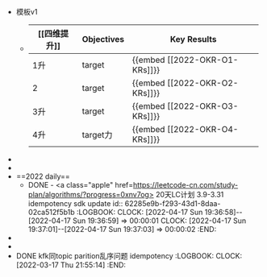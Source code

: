 - 模板v1
	- | [[四维提升]] | Objectives | Key Results |
	  |-|-|-|
	  | 1升 | target | {{embed [[2022-OKR-O1-KRs]]}} |
	  | 2 | target| {{embed [[2022-OKR-O2-KRs]]}} |
	  | 3升 | target | {{embed [[2022-OKR-O3-KRs]]}} |
	  | 4升 | target力 | {{embed [[2022-OKR-O4-KRs]]}} |
-
-
- ==2022 daily==
	- DONE - <a class="apple" href=https://leetcode-cn.com/study-plan/algorithms/?progress=0xnv7og> 20天LC计划 3.9-3.31</a> idempotency  sdk update
	  id:: 62285e9b-f293-43d1-8daa-02ca512f5b1b
	  :LOGBOOK:
	  CLOCK: [2022-04-17 Sun 19:36:58]--[2022-04-17 Sun 19:36:59] =>  00:00:01
	  CLOCK: [2022-04-17 Sun 19:37:01]--[2022-04-17 Sun 19:37:03] =>  00:00:02
	  :END:
-
-
- DONE kfk同topic parition乱序问题 idempotency
  :LOGBOOK:
  CLOCK: [2022-03-17 Thu 21:55:14]
  :END: